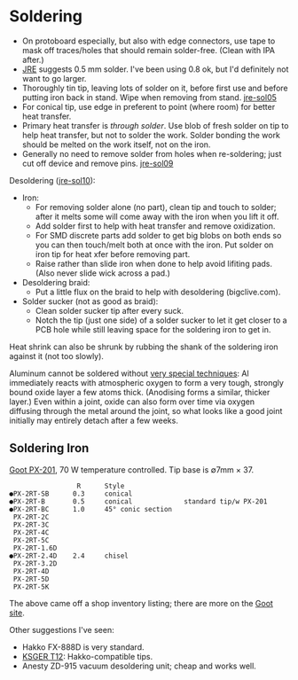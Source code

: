 Soldering
=========

- On protoboard especially, but also with edge connectors, use tape to mask
  off traces/holes that should remain solder-free. (Clean with IPA after.)
- [JRE] suggests 0.5 mm solder. I've been using 0.8 ok, but I'd
  definitely not want to go larger.
- Thoroughly tin tip, leaving lots of solder on it, before first use
  and before putting iron back in stand. Wipe when removing from
  stand. [jre-sol05]
- For conical tip, use edge in preferent to point (where room) for
  better heat transfer.
- Primary heat transfer is _through solder_. Use blob of fresh solder
  on tip to help heat transfer, but not to solder the work. Solder
  bonding the work should be melted on the work itself, not on the iron.
- Generally no need to remove solder from holes when re-soldering;
  just cut off device and remove pins. [jre-sol09]

Desoldering ([jre-sol10]):
- Iron:
  - For removing solder alone (no part), clean tip and touch to solder;
    after it melts some will come away with the iron when you lift it off.
  - Add solder first to help with heat transfer and remove oxidization.
  - For SMD discrete parts add solder to get big blobs on both ends so you
    can then touch/melt both at once with the iron. Put solder on iron tip
    for heat xfer before removing part.
  - Raise rather than slide iron when done to help avoid lifiting pads.
    (Also never slide wick across a pad.)
- Desoldering braid:
  - Put a little flux on the braid to help with desoldering (bigclive.com).
- Solder sucker (not as good as braid):
  - Clean solder sucker tip after every suck.
  - Notch the tip (just one side) of a solder sucker to let it get closer
    to a PCB hole while still leaving space for the soldering iron to get
    in.

Heat shrink can also be shrunk by rubbing the shank of the soldering
iron against it (not too slowly).

Aluminum cannot be soldered without [very special techniques][Al]: Al
immediately reacts with atmospheric oxygen to form a very tough, strongly
bound oxide layer a few atoms thick. (Anodising forms a similar, thicker
layer.) Even within a joint, oxide can also form over time via oxygen
diffusing through the metal around the joint, so what looks like a good
joint initially may entirely detach after a few weeks.


Soldering Iron
--------------

[Goot PX-201], 70 W temperature controlled. Tip base is ∅7mm × 37.

                     R      Style
    ●PX-2RT-SB      0.3     conical
    ●PX-2RT-B       0.5     conical             standard tip/w PX-201
    ●PX-2RT-BC      1.0     45° conic section
     PX-2RT-2C
     PX-2RT-3C
     PX-2RT-4C
     PX-2RT-5C
     PX-2RT-1.6D
    ●PX-2RT-2.4D    2.4     chisel
     PX-2RT-3.2D
     PX-2RT-4D
     PX-2RT-5D
     PX-2RT-5K

The above came off a shop inventory listing; there are more on the
[Goot site][goot px-201].

Other suggestions I've seen:
- Hakko FX-888D is very standard.
- [KSGER T12]: Hakko-compatible tips.
- Anesty ZD-915 vacuum desoldering unit; cheap and works well.

<!-------------------------------------------------------------------->
[Al]: https://users.monash.edu.au/~ralphk/solder-aluminium.html
[jre]: https://josepheoff.github.io/posts/howtosolder-toc
[jre-sol05]: https://josepheoff.github.io/posts/howtosolder-5getstarted
[jre-sol09]: https://josepheoff.github.io/posts/howtosolder-9throughhole-remove
[jre-sol10]: https://josepheoff.github.io/posts/howtosolder-10soldersucker

[goot px-201]: http://www.goot.jp/en/handakote/px-201/
[KSGER T12]: https://www.amazon.com/dp/B07PMZGPQQ
